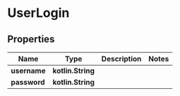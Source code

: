 
# UserLogin

## Properties
| Name | Type | Description | Notes |
| ------------ | ------------- | ------------- | ------------- |
| **username** | **kotlin.String** |  |  |
| **password** | **kotlin.String** |  |  |



